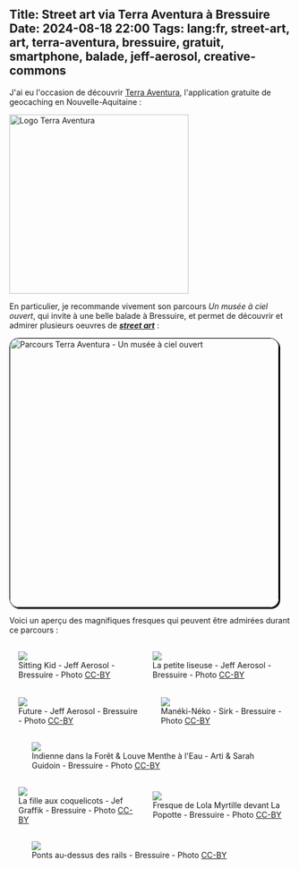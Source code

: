 Title: Street art via Terra Aventura à Bressuire
Date: 2024-08-18 22:00
Tags: lang:fr, street-art, art, terra-aventura, bressuire, gratuit, smartphone, balade, jeff-aerosol, creative-commons
---

J'ai eu l'occasion de découvrir [Terra Aventura](https://www.terra-aventura.fr/),
l'application gratuite de geocaching en Nouvelle-Aquitaine :

[<img alt="Logo Terra Aventura"
      src="images/2024/08/terra-aventura-logo.jpg"
      style="width: 20rem">](https://www.terra-aventura.fr/)

En particulier, je recommande vivement son parcours _Un musée à ciel ouvert_,
qui invite à une belle balade à Bressuire,
et permet de découvrir et admirer plusieurs oeuvres de [_**street art**_](tag/street-art.html) :

<img alt="Parcours Terra Aventura - Un musée à ciel ouvert"
     src="images/2024/08/terra-aventura-un-musee-a-ciel-ouvert.jpg"
     style="
  width: 30rem;
  border: 1px solid black;
  border-radius: 1rem;
  box-shadow: 2px 2px black;
">

Voici un aperçu des magnifiques fresques qui peuvent être admirées durant ce parcours :

<div class="side-by-side">
  <figure>
    <img src="images/2024/08/JeffAerosol-SittingKid.jpg">
    <figcaption>Sitting Kid - Jeff Aerosol - Bressuire -
    Photo <a rel="license" href="http://creativecommons.org/licenses/by/4.0/">CC-BY</a>
    </figcaption>
  </figure>
  <figure>
    <img src="images/2024/08/JeffAerosol-LaPetiteLiseuse.jpg">
    <figcaption>La petite liseuse - Jeff Aerosol - Bressuire -
    Photo <a rel="license" href="http://creativecommons.org/licenses/by/4.0/">CC-BY</a>
    </figcaption>
  </figure>
</div>
<div class="side-by-side">
  <figure>
    <img src="images/2024/08/JeffAerosol-Future.jpg">
    <figcaption>Future - Jeff Aerosol - Bressuire -
    Photo <a rel="license" href="http://creativecommons.org/licenses/by/4.0/">CC-BY</a>
    </figcaption>
  </figure>
  <figure>
    <img src="images/2024/08/Sirk-ManekiNeko.jpg">
    <figcaption>Manéki-Néko - Sirk - Bressuire -
    Photo <a rel="license" href="http://creativecommons.org/licenses/by/4.0/">CC-BY</a>
    </figcaption>
  </figure>
</div>
<figure>
  <img src="images/2024/08/Arti-et-SarahGuidoin-IndienneDansLaForet-et-LouveMentheALEau.jpg">
  <figcaption>Indienne dans la Forêt &amp; Louve Menthe à l'Eau - Arti &amp; Sarah Guidoin - Bressuire -
  Photo <a rel="license" href="http://creativecommons.org/licenses/by/4.0/">CC-BY</a>
  </figcaption>
</figure>
<div class="side-by-side">
  <figure>
    <img src="images/2024/08/JefGraffik-LaFilleAuxCoquelicots.jpg">
    <figcaption>La fille aux coquelicots - Jef Graffik - Bressuire -
    Photo <a rel="license" href="http://creativecommons.org/licenses/by/4.0/">CC-BY</a>
    </figcaption>
  </figure>
  <figure>
    <img src="images/2024/08/LolaMyrtille-LaPopotte.jpg">
    <figcaption>Fresque de Lola Myrtille devant La Popotte - Bressuire -
    Photo <a rel="license" href="http://creativecommons.org/licenses/by/4.0/">CC-BY</a>
    </figcaption>
  </figure>
</div>
<figure>
  <img src="images/2024/08/BridgesOverRails.jpg">
  <figcaption>Ponts au-dessus des rails - Bressuire -
  Photo <a rel="license" href="http://creativecommons.org/licenses/by/4.0/">CC-BY</a>
  </figcaption>
</figure>

<style>
.side-by-side > * {
  margin: 1rem auto;
  max-width: 100%;
}
@media (min-width:768px) {
  .side-by-side {
    display: flex;
    justify-content: center;
    align-items: center;
  }
  .side-by-side > * {
    margin: 1rem;
    max-width: 50%;
  }
}
</style>
